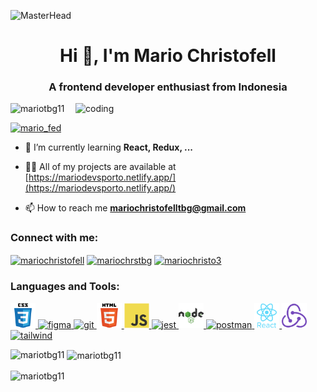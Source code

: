 ![MasterHead](https://user-images.githubusercontent.com/74038190/225813708-98b745f2-7d22-48cf-9150-083f1b00d6c9.gif)
<h1 align="center">Hi 👋, I'm Mario Christofell</h1>
<h3 align="center">A frontend developer enthusiast from Indonesia</h3>
<img align="right" alt="coding" width="400" src="https://i.pinimg.com/originals/c4/7f/e1/c47fe1e0486edd3ae3f25d05a7e58c65.gif">

<p align="left"> <img src="https://komarev.com/ghpvc/?username=mariotbg11&label=Profile%20views&color=0e75b6&style=flat" alt="mariotbg11" /> </p>

<p align="left"> <a href="https://twitter.com/mario_fed" target="blank"><img src="https://img.shields.io/twitter/follow/mario_fed?logo=twitter&style=for-the-badge" alt="mario_fed" /></a> </p>

- 🌱 I’m currently learning **React, Redux, ...**

- 👨‍💻 All of my projects are available at [https://mariodevsporto.netlify.app/](https://mariodevsporto.netlify.app/)

- 📫 How to reach me **mariochristofelltbg@gmail.com**

<h3 align="left">Connect with me:</h3>
<p align="left">
<a href="https://linkedin.com/in/mariochristofell" target="blank"><img align="center" src="https://raw.githubusercontent.com/rahuldkjain/github-profile-readme-generator/master/src/images/icons/Social/linked-in-alt.svg" alt="mariochristofell" height="30" width="40" /></a>
<a href="https://instagram.com/mariochrstbg" target="blank"><img align="center" src="https://raw.githubusercontent.com/rahuldkjain/github-profile-readme-generator/master/src/images/icons/Social/instagram.svg" alt="mariochrstbg" height="30" width="40" /></a>
<a href="https://www.behance.net/mariochristo3" target="blank"><img align="center" src="https://raw.githubusercontent.com/rahuldkjain/github-profile-readme-generator/master/src/images/icons/Social/behance.svg" alt="mariochristo3" height="30" width="40" /></a>
</p>

<h3 align="left">Languages and Tools:</h3>
<p align="left"> <a href="https://www.w3schools.com/css/" target="_blank" rel="noreferrer"> <img src="https://raw.githubusercontent.com/devicons/devicon/master/icons/css3/css3-original-wordmark.svg" alt="css3" width="40" height="40"/> </a> <a href="https://www.figma.com/" target="_blank" rel="noreferrer"> <img src="https://www.vectorlogo.zone/logos/figma/figma-icon.svg" alt="figma" width="40" height="40"/> </a> <a href="https://git-scm.com/" target="_blank" rel="noreferrer"> <img src="https://www.vectorlogo.zone/logos/git-scm/git-scm-icon.svg" alt="git" width="40" height="40"/> </a> <a href="https://www.w3.org/html/" target="_blank" rel="noreferrer"> <img src="https://raw.githubusercontent.com/devicons/devicon/master/icons/html5/html5-original-wordmark.svg" alt="html5" width="40" height="40"/> </a> <a href="https://developer.mozilla.org/en-US/docs/Web/JavaScript" target="_blank" rel="noreferrer"> <img src="https://raw.githubusercontent.com/devicons/devicon/master/icons/javascript/javascript-original.svg" alt="javascript" width="40" height="40"/> </a> <a href="https://jestjs.io" target="_blank" rel="noreferrer"> <img src="https://www.vectorlogo.zone/logos/jestjsio/jestjsio-icon.svg" alt="jest" width="40" height="40"/> </a> <a href="https://nodejs.org" target="_blank" rel="noreferrer"> <img src="https://raw.githubusercontent.com/devicons/devicon/master/icons/nodejs/nodejs-original-wordmark.svg" alt="nodejs" width="40" height="40"/> </a> <a href="https://postman.com" target="_blank" rel="noreferrer"> <img src="https://www.vectorlogo.zone/logos/getpostman/getpostman-icon.svg" alt="postman" width="40" height="40"/> </a> <a href="https://reactjs.org/" target="_blank" rel="noreferrer"> <img src="https://raw.githubusercontent.com/devicons/devicon/master/icons/react/react-original-wordmark.svg" alt="react" width="40" height="40"/> </a> <a href="https://redux.js.org" target="_blank" rel="noreferrer"> <img src="https://raw.githubusercontent.com/devicons/devicon/master/icons/redux/redux-original.svg" alt="redux" width="40" height="40"/> </a> <a href="https://tailwindcss.com/" target="_blank" rel="noreferrer"> <img src="https://www.vectorlogo.zone/logos/tailwindcss/tailwindcss-icon.svg" alt="tailwind" width="40" height="40"/> </a> </p>

<p><img align="left" src="https://github-readme-stats.vercel.app/api/top-langs?username=mariotbg11&show_icons=true&locale=en&layout=compact" alt="mariotbg11" /></p>

<p>&nbsp;<img align="center" src="https://github-readme-stats.vercel.app/api?username=mariotbg11&show_icons=true&locale=en" alt="mariotbg11" /></p>

<p><img align="center" src="https://github-readme-streak-stats.herokuapp.com/?user=mariotbg11&" alt="mariotbg11" /></p>

